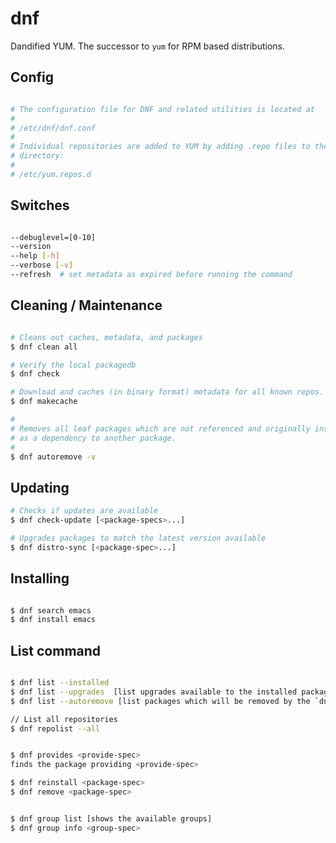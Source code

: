 # dnf

Dandified YUM. The successor to `yum` for RPM based distributions.

## Config

```bash

# The configuration file for DNF and related utilities is located at
#
# /etc/dnf/dnf.conf
#
# Individual repositories are added to YUM by adding .repo files to the
# directory:
#
# /etc/yum.repos.d

```

## Switches

```bash

--debuglevel=[0-10]
--version
--help [-h]
--verbose [-v]
--refresh  # set metadata as expired before running the command

```

## Cleaning / Maintenance

```bash

# Cleans out caches, metadata, and packages
$ dnf clean all

# Verify the local packagedb
$ dnf check

# Download and caches (in binary format) metadata for all known repos.
$ dnf makecache

#
# Removes all leaf packages which are not referenced and originally installed
# as a dependency to another package.
#
$ dnf autoremove -v

```

## Updating

```bash
# Checks if updates are available
$ dnf check-update [<package-specs>...]

# Upgrades packages to match the latest version available
$ dnf distro-sync [<package-spec>...]

```

## Installing

```bash

$ dnf search emacs
$ dnf install emacs

```

## List command

```bash

$ dnf list --installed
$ dnf list --upgrades  [list upgrades available to the installed packages]
$ dnf list --autoremove [list packages which will be removed by the `dnf autoremove` command]

// List all repositories
$ dnf repolist --all


$ dnf provides <provide-spec>
finds the package providing <provide-spec>

$ dnf reinstall <package-spec>
$ dnf remove <package-spec>


$ dnf group list [shows the available groups]
$ dnf group info <group-spec>
```
